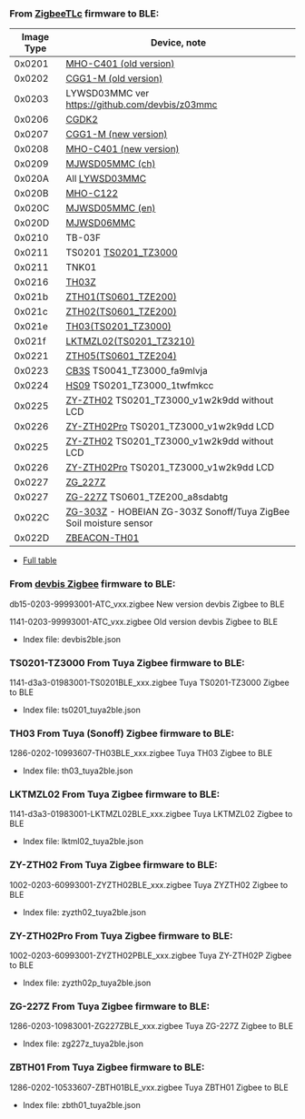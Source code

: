 
### From [ZigbeeTLc](https://github.com/pvvx/ZigbeeTLc) firmware to BLE:

|Image Type| Device, note |
| -- | -- |
| 0x0201 | [MHO-C401 (old version)](https://pvvx.github.io/MHO_C401) |
| 0x0202 | [CGG1-M (old version)](https://pvvx.github.io/CGG1) |
| 0x0203 | LYWSD03MMC ver https://github.com/devbis/z03mmc |
| 0x0206 | [CGDK2](https://pvvx.github.io/CGDK2) |
| 0x0207 | [CGG1-M (new version)](https://pvvx.github.io/CGG1_2022) |
| 0x0208 | [MHO-C401 (new version)](https://pvvx.github.io/MHO_C401N)  |
| 0x0209 | [MJWSD05MMC (ch)](https://pvvx.github.io/MJWSD05MMC) |
| 0x020A | All [LYWSD03MMC](https://pvvx.github.io/ATC_MiThermometer) |
| 0x020B | [MHO-C122](https://pvvx.github.io/MHO_C122) |
| 0x020C | [MJWSD05MMC (en)](https://pvvx.github.io/MJWSD05MMC) |
| 0x020D | [MJWSD06MMC](https://pvvx.github.io/MJWSD06MMC) |
| 0x0210 | TB-03F |
| 0x0211 | TS0201 [TS0201_TZ3000](https://pvvx.github.io/TS0201_TZ3000) |
| 0x0211 | TNK01 |
| 0x0216 | [TH03Z](https://pvvx.github.io/TH03Z) |
| 0x021b | [ZTH01(TS0601_TZE200)](https://pvvx.github.io/TS0601_TZE200_zth01) |
| 0x021c | [ZTH02(TS0601_TZE200)](https://pvvx.github.io/TS0601_TZE200_zth02) |
| 0x021e | [TH03(TS0201_TZ3000)](https://pvvx.github.io/TS0201_TZ3000_TH03) |
| 0x021f | [LKTMZL02(TS0201_TZ3210)](https://pvvx.github.io/LKTMZL02) |
| 0x0221 | [ZTH05(TS0601_TZE204)](https://pvvx.github.io/TS0601_TZE204) |
| 0x0223 | [CB3S](https://pvvx.github.io/TS0041_TZ3000_fa9mlvja) TS0041_TZ3000_fa9mlvja |
| 0x0224 | [HS09](https://pvvx.github.io/TS0201_TZ3000_1twfmkcc) TS0201_TZ3000_1twfmkcc |
| 0x0225 | [ZY-ZTH02](https://github.com/pvvx/ZigbeeTLc/issues/128#issuecomment-2608399413) TS0201_TZ3000_v1w2k9dd without LCD |
| 0x0226 | [ZY-ZTH02Pro](https://pvvx.github.io/ZY-ZTH02Pro) TS0201_TZ3000_v1w2k9dd LCD |
| 0x0225 | [ZY-ZTH02](https://pvvx.github.io/ZY-ZTH02) TS0201_TZ3000_v1w2k9dd without LCD |
| 0x0226 | [ZY-ZTH02Pro](https://pvvx.github.io/ZY-ZTH02Pro) TS0201_TZ3000_v1w2k9dd LCD | 
| 0x0227 | [ZG_227Z](https://github.com/pvvx/ZigbeeTLc/issues/161) |
| 0x0227 | [ZG-227Z](https://pvvx.github.io/ZG-227Z) TS0601_TZE200_a8sdabtg |
| 0x022C | [ZG-303Z](https://pvvx.github.io/ZG-303Z) - HOBEIAN ZG-303Z Sonoff/Tuya ZigBee Soil moisture sensor |
| 0x022D | [ZBEACON-TH01](https://pvvx.github.io/Zbeacon-TH01) |


* [Full table](https://github.com/pvvx/pvvx.github.io/blob/master/README.md)

### From [devbis Zigbee](https://github.com/devbis/z03mmc) firmware to BLE:

db15-0203-99993001-ATC_vxx.zigbee New version devbis Zigbee to BLE

1141-0203-99993001-ATC_vxx.zigbee Old version devbis Zigbee to BLE

* Index file: devbis2ble.json


### TS0201-TZ3000 From Tuya Zigbee firmware to BLE:

1141-d3a3-01983001-TS0201BLE_xxx.zigbee Tuya TS0201-TZ3000 Zigbee to BLE

* Index file: ts0201_tuya2ble.json

### TH03 From Tuya (Sonoff) Zigbee firmware to BLE:

1286-0202-10993607-TH03BLE_xxx.zigbee  Tuya TH03 Zigbee to BLE

* Index file: th03_tuya2ble.json

### LKTMZL02 From Tuya Zigbee firmware to BLE:

1141-d3a3-01983001-LKTMZL02BLE_xxx.zigbee Tuya LKTMZL02 Zigbee to BLE

* Index file: lktml02_tuya2ble.json

### ZY-ZTH02 From Tuya Zigbee firmware to BLE:

1002-0203-60993001-ZYZTH02BLE_xxx.zigbee Tuya ZYZTH02 Zigbee to BLE

* Index file: zyzth02_tuya2ble.json

### ZY-ZTH02Pro From Tuya Zigbee firmware to BLE:

1002-0203-60993001-ZYZTH02PBLE_xxx.zigbee Tuya ZY-ZTH02P Zigbee to BLE

* Index file: zyzth02p_tuya2ble.json

### ZG-227Z From Tuya Zigbee firmware to BLE:

1286-0203-10983001-ZG227ZBLE_xxx.zigbee Tuya ZG-227Z Zigbee to BLE

* Index file: zg227z_tuya2ble.json

### ZBTH01 From Tuya Zigbee firmware to BLE:

1286-0202-10533607-ZBTH01BLE_vxx.zigbee  Tuya ZBTH01 Zigbee to BLE

* Index file: zbth01_tuya2ble.json


